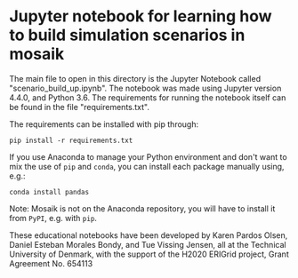 # Jupyter notebook for learning how to build simulation scenarios in mosaik

The main file to open in this directory is the Jupyter Notebook called "scenario\_build\_up.ipynb". The notebook was made using Jupyter version 4.4.0, and Python 3.6. The requirements for running the notebook itself can be found in the file "requirements.txt". 

The requirements can be installed with pip through:

``pip install -r requirements.txt``

If you use Anaconda to manage your Python environment and don't want to mix the use of ``pip`` and ``conda``, you can install each package manually using, e.g.:

``conda install pandas``

Note: Mosaik is not on the Anaconda repository, you will have to install it from ``PyPI``, e.g. with ``pip``.

These educational notebooks have been developed by Karen Pardos Olsen, Daniel Esteban Morales Bondy, and Tue Vissing Jensen, all at the Technical University of Denmark, with the support of the H2020 ERIGrid project, Grant Agreement No. 654113 

